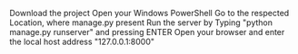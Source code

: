 Download the project
Open your Windows PowerShell
Go to the respected Location, where manage.py present
Run the server by Typing "python manage.py runserver" and pressing ENTER
Open your browser and enter the local host address "127.0.0.1:8000"
